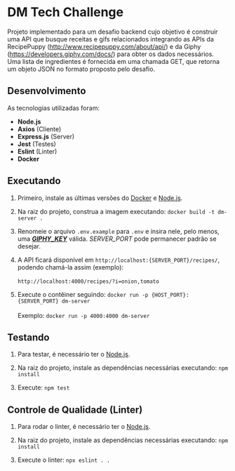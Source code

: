 # DM Tech Challenge

Projeto implementado para um desafio backend cujo objetivo é construir uma API que busque receitas e gifs relacionados integrando as APIs da RecipePuppy (http://www.recipepuppy.com/about/api/) e da Giphy (https://developers.giphy.com/docs/) para obter os dados necessários. Uma lista de ingredientes é fornecida em uma chamada GET, que retorna um objeto JSON no formato proposto pelo desafio.

## Desenvolvimento

As tecnologias utilizadas foram:

- **Node.js**
- **Axios** (Cliente)
- **Express.js** (Server)
- **Jest** (Testes)
- **Eslint** (Linter)
- **Docker**

## Executando

1. Primeiro, instale as últimas versões do [Docker](https://www.docker.com/) e [Node.js](https://nodejs.org).

2. Na raiz do projeto, construa a imagem executando: `docker build -t dm-server .`

3. Renomeie o arquivo `.env.example` para `.env` e insira nele, pelo menos, uma [***GIPHY_KEY***](https://developers.giphy.com/docs/sdk) válida. *SERVER_PORT* pode permanecer padrão se desejar.

4. A API ficará disponível em `http://localhost:{SERVER_PORT}/recipes/`, podendo chamá-la assim (exemplo):\
\
`http://localhost:4000/recipes/?i=onion,tomato`

5. Execute o contêiner seguindo: `docker run -p {HOST_PORT}:{SERVER_PORT} dm-server`\
\
Exemplo: `docker run -p 4000:4000 dm-server`

## Testando

1. Para testar, é necessário ter o [Node.js](https://nodejs.org).

2. Na raiz do projeto, instale as dependências necessárias executando: `npm install`

3. Execute: `npm test`

## Controle de Qualidade (Linter)

1. Para rodar o linter, é necessário ter o [Node.js](https://nodejs.org).

2. Na raiz do projeto, instale as dependências necessárias executando: `npm install`

1. Execute o linter: `npx eslint . .`

